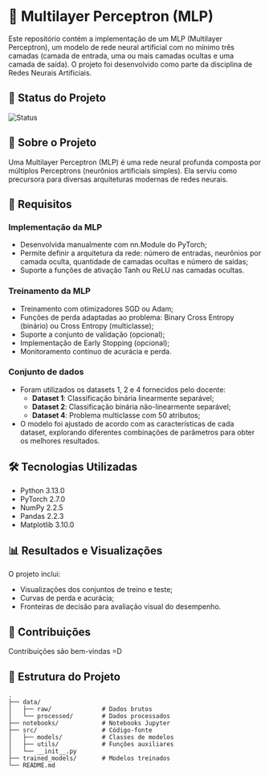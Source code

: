 # 🧠 Multilayer Perceptron (MLP)

Este repositório contém a implementação de um MLP (Multilayer Perceptron), um modelo de rede neural artificial com no mínimo três camadas (camada de entrada, uma ou mais camadas ocultas e uma camada de saída). O projeto foi desenvolvido como parte da disciplina de Redes Neurais Artificiais.

## 🚀 Status do Projeto  
![Status](https://img.shields.io/badge/Status-Concluído-brightgreen)

## 🔬 Sobre o Projeto

Uma Multilayer Perceptron (MLP) é uma rede neural profunda composta por múltiplos Perceptrons (neurônios artificiais simples). Ela serviu como precursora para diversas arquiteturas modernas de redes neurais.

## 🎯 Requisitos

### Implementação da MLP

- Desenvolvida manualmente com nn.Module do PyTorch;
- Permite definir a arquitetura da rede: número de entradas, neurônios por camada oculta, quantidade de camadas ocultas e número de saídas;
- Suporte a funções de ativação Tanh ou ReLU nas camadas ocultas.

### Treinamento da MLP

- Treinamento com otimizadores SGD ou Adam;
- Funções de perda adaptadas ao problema: Binary Cross Entropy (binário) ou Cross Entropy (multiclasse);
- Suporte a conjunto de validação (opcional);
- Implementação de Early Stopping (opcional);
- Monitoramento contínuo de acurácia e perda.

### Conjunto de dados

- Foram utilizados os datasets 1, 2 e 4 fornecidos pelo docente:
  - **Dataset 1**: Classificação binária linearmente separável;
  - **Dataset 2**: Classificação binária não-linearmente separável;
  - **Dataset 4**: Problema multiclasse com 50 atributos;
- O modelo foi ajustado de acordo com as características de cada dataset, explorando diferentes combinações de parâmetros para obter os melhores resultados.

## 🛠 Tecnologias Utilizadas

- Python 3.13.0
- PyTorch 2.7.0
- NumPy 2.2.5
- Pandas 2.2.3
- Matplotlib 3.10.0

## 📊 Resultados e Visualizações

O projeto inclui:
- Visualizações dos conjuntos de treino e teste;
- Curvas de perda e acurácia;
- Fronteiras de decisão para avaliação visual do desempenho.

## 🤝 Contribuições

Contribuições são bem-vindas =D

## 📁 Estrutura do Projeto

```plaintext
.
├── data/
│   ├── raw/              # Dados brutos
│   └── processed/        # Dados processados
├── notebooks/            # Notebooks Jupyter
├── src/                  # Código-fonte
│   ├── models/           # Classes de modelos
│   ├── utils/            # Funções auxiliares
│   └── __init__.py       
├── trained_models/       # Modelos treinados
└── README.md